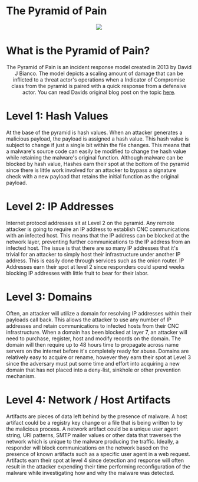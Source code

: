 # The Pyramid of Pain

<p align="center">
  <img src="https://user-images.githubusercontent.com/90923369/214171416-fa5e76f6-384b-477a-afd5-7d093f79afd9.jpg">
</p>

# What is the Pyramid of Pain?

<p align="center">
  The Pyramid of Pain is an incident response model created in 2013 by David J Bianco. The model depicts a scaling amount of damage that can be inflicted to a threat actor's operations when a Indicator of Compromise class from the pyramid is paired with a quick response from a defensive actor. You can read Davids original blog post on the topic <a href="http://detect-respond.blogspot.com/2013/03/the-pyramid-of-pain.html">here<a/>.
</p>
  
# Level 1: Hash Values
  
  At the base of the pyramid is hash values. When an attacker generates a malicious payload, the payload is assigned a hash value. This hash value is subject to change if just a single bit within the file changes. This means that a malware's source code can easily be modified to change the hash value while retaining the malware's original function. Although malware can be blocked by hash value, Hashes earn their spot at the bottom of the pyramid since there is little work involved for an attacker to bypass a signature check with a new payload that retains the initial function as the original payload.

# Level 2: IP Addresses
  
  Internet protocol addresses sit at Level 2 on the pyramid. Any remote attacker is going to require an IP address to establish CNC communications with an infected host. This means that the IP address can be blocked at the network layer, preventing further communications to the IP address from an infected host. The issue is that there are so many IP addresses that it's trivial for an attacker to simply host their infrastructure under another IP address. This is easily done through services such as the onion router. IP Addresses earn their spot at level 2 since responders could spend weeks blocking IP addresses with little fruit to bear for their labor.

# Level 3: Domains

Often, an attacker will utilize a domain for resolving IP addresses within their payloads call back. This allows the attacker to use any number of IP addresses and retain communications to infected hosts from their CNC infrastructure. When a domain has been blocked at layer 7, an attacker will need to purchase, register, host and modify records on the domain. The domain will then require up to 48 hours time to propagate across name servers on the internet before it's completely ready for abuse. Domains are relatively easy to acquire or rename, however they earn their spot at Level 3 since the adversary must put some time and effort into acquiring a new domain that has not placed into a deny-list, sinkhole or other prevention mechanism.

# Level 4: Network / Host Artifacts

Artifacts are pieces of data left behind by the presence of malware. A host artifact could be a registry key change or a file that is being written to by the malicious process. A network artifact could be a unique user agent string, URI patterns, SMTP mailer values or other data that traverses the network which is unique to the malware producing the traffic. Ideally, a responder will block communications on the network based on the presence of known artifacts such as a specific user agent in a web request. Artifacts earn their spot at level 4 since detection and response will often result in the attacker expending their time performing reconfiguration of the malware while investigating how and why the malware was detected.
